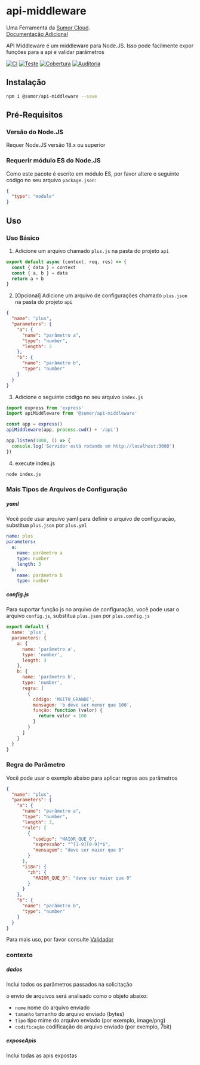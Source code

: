# api-middleware

Uma Ferramenta da [Sumor Cloud](https://sumor.cloud).  
[Documentação Adicional](https://sumor.cloud/api-middleware)

API Middleware é um middleware para Node.JS.
Isso pode facilmente expor funções para a api e validar parâmetros

[![CI](https://github.com/sumor-cloud/api-middleware/actions/workflows/ci.yml/badge.svg)](https://github.com/sumor-cloud/api-middleware/actions/workflows/ci.yml)
[![Teste](https://github.com/sumor-cloud/api-middleware/actions/workflows/ut.yml/badge.svg)](https://github.com/sumor-cloud/api-middleware/actions/workflows/ut.yml)
[![Cobertura](https://github.com/sumor-cloud/api-middleware/actions/workflows/coverage.yml/badge.svg)](https://github.com/sumor-cloud/api-middleware/actions/workflows/coverage.yml)
[![Auditoria](https://github.com/sumor-cloud/api-middleware/actions/workflows/audit.yml/badge.svg)](https://github.com/sumor-cloud/api-middleware/actions/workflows/audit.yml)

## Instalação

```bash
npm i @sumor/api-middleware --save
```

## Pré-Requisitos

### Versão do Node.JS

Requer Node.JS versão 18.x ou superior

### Requerir módulo ES do Node.JS

Como este pacote é escrito em módulo ES,
por favor altere o seguinte código no seu arquivo `package.json`:

```json
{
  "type": "module"
}
```

## Uso

### Uso Básico

1. Adicione um arquivo chamado `plus.js` na pasta do projeto `api`

```js
export default async (context, req, res) => {
  const { data } = context
  const { a, b } = data
  return a + b
}
```

2. [Opcional] Adicione um arquivo de configurações chamado `plus.json` na pasta do projeto `api`

```json
{
  "name": "plus",
  "parameters": {
    "a": {
      "name": "parâmetro a",
      "type": "number",
      "length": 3
    },
    "b": {
      "name": "parâmetro b",
      "type": "number"
    }
  }
}
```

3. Adicione o seguinte código no seu arquivo `index.js`

```javascript
import express from 'express'
import apiMiddleware from '@sumor/api-middleware'

const app = express()
apiMiddleware(app, process.cwd() + '/api')

app.listen(3000, () => {
  console.log('Servidor está rodando em http://localhost:3000')
})
```

4. execute index.js

```bash
node index.js
```

### Mais Tipos de Arquivos de Configuração

##### yaml

Você pode usar arquivo yaml para definir o arquivo de configuração, substitua `plus.json` por `plus.yml`

```yaml
name: plus
parameters:
  a:
    name: parâmetro a
    type: number
    length: 3
  b:
    name: parâmetro b
    type: number
```

##### config.js

Para suportar função js no arquivo de configuração, você pode usar o arquivo `config.js`, substitua `plus.json` por `plus.config.js`

```javascript
export default {
  name: 'plus',
  parameters: {
    a: {
      name: 'parâmetro a',
      type: 'number',
      length: 3
    },
    b: {
      name: 'parâmetro b',
      type: 'number',
      regra: [
        {
          código: 'MUITO_GRANDE',
          mensagem: 'b deve ser menor que 100',
          função: function (valor) {
            return valor < 100
          }
        }
      ]
    }
  }
}
```

### Regra do Parâmetro

Você pode usar o exemplo abaixo para aplicar regras aos parâmetros

```json
{
  "name": "plus",
  "parameters": {
    "a": {
      "name": "parâmetro a",
      "type": "number",
      "length": 3,
      "rule": [
        {
          "código": "MAIOR_QUE_0",
          "expressão": "^[1-9][0-9]*$",
          "mensagem": "deve ser maior que 0"
        }
      ],
      "i18n": {
        "zh": {
          "MAIOR_QUE_0": "deve ser maior que 0"
        }
      }
    },
    "b": {
      "name": "parâmetro b",
      "type": "number"
    }
  }
}
```

Para mais uso, por favor consulte [Validador](https://sumor.cloud/validator/)

### contexto

##### dados

Inclui todos os parâmetros passados na solicitação

o envio de arquivos será analisado como o objeto abaixo:

- `nome` nome do arquivo enviado
- `tamanho` tamanho do arquivo enviado (bytes)
- `tipo` tipo mime do arquivo enviado (por exemplo, image/png)
- `codificação` codificação do arquivo enviado (por exemplo, 7bit)

##### exposeApis

Inclui todas as apis expostas
